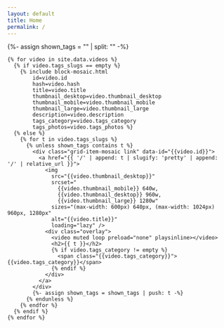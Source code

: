 ```yaml
---
layout: default
title: Home
permalink: /
---
```


<div class="{{page.url | slugify: 'pretty'}}">
  <div class="grid">
    {%- assign shown_tags = "" | split: "" -%}

    {% for video in site.data.videos %}
      {% if video.tags_slugs == empty %}
        {% include block-mosaic.html
            id=video.id
            hash=video.hash
            title=video.title
            thumbnail_desktop=video.thumbnail_desktop
            thumbnail_mobile=video.thumbnail_mobile
            thumbnail_large=video.thumbnail_large
            description=video.description
            tags_category=video.tags_category
            tags_photos=video.tags_photos %}
      {% else %}
        {% for t in video.tags_slugs %}
          {% unless shown_tags contains t %}
            <div class="grid-item-mosaic link" data-id="{{video.id}}">
              <a href="{{ '/' | append: t | slugify: 'pretty' | append: '/' | relative_url }}">
                <img
                  src="{{video.thumbnail_desktop}}"
                  srcset="
                    {{video.thumbnail_mobile}} 640w,
                    {{video.thumbnail_desktop}} 960w,
                    {{video.thumbnail_large}} 1280w"
                  sizes="(max-width: 600px) 640px, (max-width: 1024px) 960px, 1280px"
                  alt="{{video.title}}"
                  loading="lazy" />
                <div class="overlay">
                  <video muted loop preload="none" playsinline></video>
                  <h2>{{ t }}</h2>
                  {% if video.tags_category != empty %}
                    <span class="{{video.tags_category}}">{{video.tags_category}}</span>
                  {% endif %}
                </div>
              </a>
            </div>
            {%- assign shown_tags = shown_tags | push: t -%}
          {% endunless %}
        {% endfor %}
      {% endif %}
    {% endfor %}
  </div>
</div>
